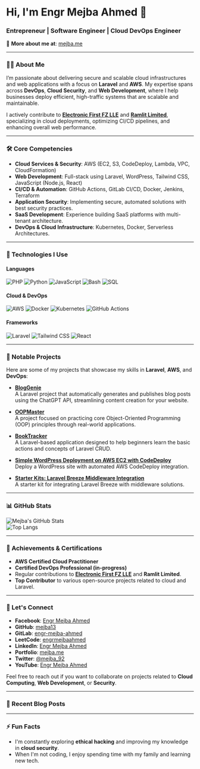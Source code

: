 
# Hi, I'm Engr Mejba Ahmed 👋

### Entrepreneur | Software Engineer | Cloud DevOps Engineer  
🔗 **More about me at**: [mejba.me](https://www.mejba.me)

---

### 👨‍💻 About Me  
I’m passionate about delivering secure and scalable cloud infrastructures and web applications with a focus on **Laravel** and **AWS**. My expertise spans across **DevOps**, **Cloud Security**, and **Web Development**, where I help businesses deploy efficient, high-traffic systems that are scalable and maintainable. 

I actively contribute to **[Electronic First FZ LLE](https://electronicfirst.com)** and **[Ramlit Limited](https://ramlit.com)**, specializing in cloud deployments, optimizing CI/CD pipelines, and enhancing overall web performance.

---

### 🛠️ Core Competencies
- **Cloud Services & Security**: AWS (EC2, S3, CodeDeploy, Lambda, VPC, CloudFormation)
- **Web Development**: Full-stack using Laravel, WordPress, Tailwind CSS, JavaScript (Node.js, React)
- **CI/CD & Automation**: GitHub Actions, GitLab CI/CD, Docker, Jenkins, Terraform
- **Application Security**: Implementing secure, automated solutions with best security practices.
- **SaaS Development**: Experience building SaaS platforms with multi-tenant architecture.
- **DevOps & Cloud Infrastructure**: Kubernetes, Docker, Serverless Architectures.

---

### 🔧 Technologies I Use
#### **Languages**
![PHP](https://img.shields.io/badge/-PHP-777BB4?style=for-the-badge&logo=php&logoColor=white)
![Python](https://img.shields.io/badge/-Python-3776AB?style=for-the-badge&logo=python&logoColor=white)
![JavaScript](https://img.shields.io/badge/-JavaScript-F7DF1E?style=for-the-badge&logo=javascript&logoColor=black)
![Bash](https://img.shields.io/badge/-Bash-4EAA25?style=for-the-badge&logo=gnu-bash&logoColor=white)
![SQL](https://img.shields.io/badge/-SQL-336791?style=for-the-badge&logo=postgresql&logoColor=white)

#### **Cloud & DevOps**
![AWS](https://img.shields.io/badge/-AWS-232F3E?style=for-the-badge&logo=amazon-aws&logoColor=white)
![Docker](https://img.shields.io/badge/-Docker-2496ED?style=for-the-badge&logo=docker&logoColor=white)
![Kubernetes](https://img.shields.io/badge/-Kubernetes-326CE5?style=for-the-badge&logo=kubernetes&logoColor=white)
![GitHub Actions](https://img.shields.io/badge/-GitHub%20Actions-2088FF?style=for-the-badge&logo=github-actions&logoColor=white)

#### **Frameworks**
![Laravel](https://img.shields.io/badge/-Laravel-FF2D20?style=for-the-badge&logo=laravel&logoColor=white)
![Tailwind CSS](https://img.shields.io/badge/-TailwindCSS-06B6D4?style=for-the-badge&logo=tailwindcss&logoColor=white)
![React](https://img.shields.io/badge/-React-61DAFB?style=for-the-badge&logo=react&logoColor=black)

---

### 🚀 Notable Projects
Here are some of my projects that showcase my skills in **Laravel**, **AWS**, and **DevOps**:

- **[BlogGenie](https://github.com/mejba13/BlogGenie)**  
  A Laravel project that automatically generates and publishes blog posts using the ChatGPT API, streamlining content creation for your website.
  
- **[OOPMaster](https://github.com/mejba13/OOPMaster)**  
  A project focused on practicing core Object-Oriented Programming (OOP) principles through real-world applications.
  
- **[BookTracker](https://github.com/mejba13/BookTracker)**  
  A Laravel-based application designed to help beginners learn the basic actions and concepts of Laravel CRUD.

- **[Simple WordPress Deployment on AWS EC2 with CodeDeploy](https://github.com/mejba13/Simple-WordPress-Deployment-EC2-CodeDeploy)**  
  Deploy a WordPress site with automated AWS CodeDeploy integration.

- **[Starter Kits: Laravel Breeze Middleware Integration](https://github.com/mejba13/Starter-Kits-Breeze-Middleware-Integration)**  
  A starter kit for integrating Laravel Breeze with middleware solutions.

---

### 📊 GitHub Stats
![Mejba's GitHub Stats](https://github-readme-stats.vercel.app/api?username=mejba13&show_icons=true&theme=tokyonight)  
![Top Langs](https://github-readme-stats.vercel.app/api/top-langs/?username=mejba13&layout=compact&theme=tokyonight)

---

### 🏅 Achievements & Certifications
- **AWS Certified Cloud Practitioner**
- **Certified DevOps Professional (in-progress)**
- Regular contributions to **[Electronic First FZ LLE](https://electronicfirst.com)** and **Ramlit Limited**.
- **Top Contributor** to various open-source projects related to cloud and Laravel.

---

### 🔗 Let's Connect
- **Facebook**: [Engr Mejba Ahmed](https://www.facebook.com/engrmejbaahmed/)
- **GitHub**: [mejba13](https://github.com/mejba13)
- **GitLab**: [engr-mejba-ahmed](https://gitlab.com/engr-mejba-ahmed)
- **LeetCode**: [engrmejbaahmed](https://leetcode.com/u/engrmejbaahmed/)
- **LinkedIn**: [Engr Mejba Ahmed](https://linkedin.com/in/engr-mejba-ahmed)
- **Portfolio**: [mejba.me](https://www.mejba.me)
- **Twitter**: [@mejba_92](https://twitter.com/mejba_92)
- **YouTube**: [Engr Mejba Ahmed](https://www.youtube.com/channel/UCfLIuNxRfXT7HmvvB9Ld0SA)


Feel free to reach out if you want to collaborate on projects related to **Cloud Computing**, **Web Development**, or **Security**.

---

### 📝 Recent Blog Posts
<!-- BLOG-POST-LIST:START -->
<!-- BLOG-POST-LIST:END -->

---

### ⚡ Fun Facts
- I'm constantly exploring **ethical hacking** and improving my knowledge in **cloud security**.
- When I'm not coding, I enjoy spending time with my family and learning new tech.
